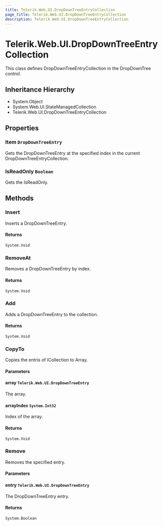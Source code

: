 ```yaml
---
title: Telerik.Web.UI.DropDownTreeEntryCollection
page_title: Telerik.Web.UI.DropDownTreeEntryCollection
description: Telerik.Web.UI.DropDownTreeEntryCollection
---
```


# Telerik.Web.UI.DropDownTreeEntryCollection

This class defines DropDownTreeEntryCollection in the DropDownTree control.

## Inheritance Hierarchy

* System.Object
* System.Web.UI.StateManagedCollection
* Telerik.Web.UI.DropDownTreeEntryCollection

## Properties

###  Item `DropDownTreeEntry`

Gets the DropDownTreeEntry at the specified index in 
                the current DropDownTreeEntryCollection.

###  IsReadOnly `Boolean`

Gets the IsReadOnly.

## Methods

###  Insert

Inserts a DropDownTreeEntry.

#### Returns

`System.Void` 

###  RemoveAt

Removes a DropDownTreeEntry by index.

#### Returns

`System.Void` 

###  Add

Adds a DropDownTreeEntry to the collection.

#### Returns

`System.Void` 

###  CopyTo

Copies the entris of ICollection to Array.

#### Parameters

#### array `Telerik.Web.UI.DropDownTreeEntry`

The array.

#### arrayIndex `System.Int32`

Index of the array.

#### Returns

`System.Void` 

###  Remove

Removes the specified entry.

#### Parameters

#### entry `Telerik.Web.UI.DropDownTreeEntry`

The DropDownTreeEntry entry.

#### Returns

`System.Boolean` 

